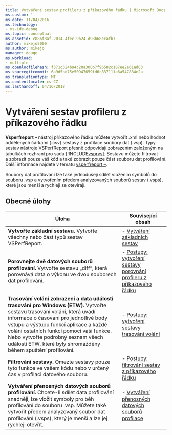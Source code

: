```yaml
---
title: Vytváření sestav profileru z příkazového řádku | Microsoft Docs
ms.custom: ''
ms.date: 11/04/2016
ms.technology:
- vs-ide-debug
ms.topic: conceptual
ms.assetid: c886f8af-2014-4fec-9b24-d98b68ecafb7
author: mikejo5000
ms.author: mikejo
manager: douge
ms.workload:
- multiple
ms.openlocfilehash: f371c324b94c20a300b7f96582c187ee2e61ad03
ms.sourcegitcommit: 6a9d5bd75e50947659fd6c837111a6a547884e2a
ms.translationtype: MT
ms.contentlocale: cs-CZ
ms.lasthandoff: 04/16/2018
---
```

# <a name="creating-profiler-reports-from-the-command-line"></a>Vytváření sestav profileru z příkazového řádku
**Vsperfreport –** nástroj příkazového řádku můžete vytvořit .xml nebo hodnot oddělených čárkami (.csv) sestavy z profilace soubory dat (.vsp). Typy sestav nástroje VSPerfReport přesně odpovídají zobrazením založeným na tabulkách rozhraní pro sadu [!INCLUDE[vsprvs](../code-quality/includes/vsprvs_md.md)]. Sestavu můžete filtrovat a zobrazit pouze váš kód a také zobrazit pouze část souboru dat profilování. Další informace najdete v tématu [vsperfreport –](../profiling/vsperfreport.md).  
  
 Soubory dat profilování lze také jednodušeji sdílet vložením symbolů do souboru .vsp a vytvořením předem analyzovaných souborů sestav (.vsps), které jsou menší a rychleji se otevírají.  
  
## <a name="common-tasks"></a>Obecné úlohy  
  
|Úloha|Související obsah|  
|----------|---------------------|  
|**Vytvořte základní sestavu.** Vytvořte všechny nebo část typů sestav VSPerfReport.|-   [Vytváření základních sestav](../profiling/creating-basic-profiling-reports-from-the-command-line.md)|  
|**Porovnejte dvě datových souborů profilování.** Vytvořte sestavu „diff“, která porovnává data o výkonu ve dvou souborech dat profilování.|-   [Postupy: vytvoření sestavy porovnání profileru z příkazového řádku](../profiling/how-to-create-a-profiler-comparison-report-from-a-command-prompt.md)|  
|**Trasování volání zobrazení a data události trasování pro Windows (ETW).** Vytvořte sestavu trasování volání, která uvádí informace o časování pro jednotlivé body vstupu a výstupu funkcí aplikace a každé volání ostatních funkcí pomocí vaší funkce. Nebo vytvořte podrobný seznam všech událostí ETW, které byly shromážděny během spuštění profilování.|-   [Postupy: vytvoření sestavy trasování volání](../profiling/how-to-create-a-profiling-tools-call-trace-report.md)|  
|**Filtrování sestavy.** Omezte sestavy pouze tyto funkce ve vašem kódu nebo v určený čas v profilaci datového souboru.|-   [Postupy: filtrování sestav z příkazového řádku](../profiling/how-to-filter-reports-from-the-command-line.md)|  
|**Vytváření přenosných datových souborů profilování.** Chcete-li sdílet data profilování snadněji, lze vložit symboly pro běh profilování do souboru .vsp. Můžete také vytvořit předem analyzovaný soubor dat profilování (.vsps), který je menší a lze jej rychleji otevřít.|-   [Vytváření přenosných datových souborů profilace](../profiling/creating-portable-profiling-data-files-from-the-command-line.md)|